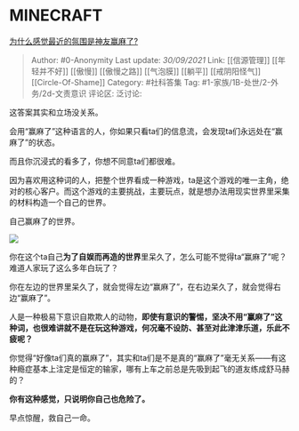 # MINECRAFT
[为什么感觉最近的氛围是神友赢麻了?](https://www.zhihu.com/question/487726983/answer/2139768368)

> Author: #0-Anonymity
> Last update: *30/09/2021*
> Link: [[信源管理]] [[年轻并不好]] [[傲慢]] [[傲慢之路]] [[气泡膜]] [[躺平]] [[戒阴阳怪气]] [[Circle-Of-Shame]]
> Category: #社科答集
> Tag: #1-家族/1B-处世/2-外务/2d-文责意识
> 评论区:
> 泛讨论:

这答案其实和立场没关系。

会用“赢麻了”这种语言的人，你如果只看ta们的信息流，会发现ta们永远处在“赢麻了”的状态。

而且你沉浸式的看多了，你想不同意ta们都很难。

因为喜欢用这种词的人，把整个世界看成一种游戏，ta是这个游戏的唯一主角，绝对的核心客户。而这个游戏的主要挑战，主要玩点，就是想办法用现实世界里采集的材料构造一个自己的世界。

自己赢麻了的世界。

![](https://pic2.zhimg.com/50/v2-8f1da8103e74d438422123514e379859_720w.jpg?source=1940ef5c)

你在这个ta自己**为了自娱而再造的世界**里呆久了，怎么可能不觉得ta“赢麻了”呢？难道人家玩了这么多年白玩了？

你在左边的世界里呆久了，就会觉得左边“赢麻了”，在右边呆久了，就会觉得右边“赢麻了”。

人是一种极易下意识自欺欺人的动物，**即使有意识的警惕，坚决不用“赢麻了”这种词，也很难讲就不是在玩这种游戏，何况毫不设防、甚至对此津津乐道，乐此不疲呢？**

你觉得“好像ta们真的赢麻了”，其实和ta们是不是真的“赢麻了”毫无关系——有这种瘾症基本上注定是恒定的输家，哪有上车之前总是先吸到起飞的道友练成舒马赫的？

**你有这种感觉，只说明你自己也危险了。**

早点惊醒，救自己一命。
